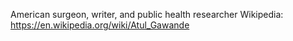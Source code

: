 American surgeon, writer, and public health researcher
Wikipedia: https://en.wikipedia.org/wiki/Atul_Gawande